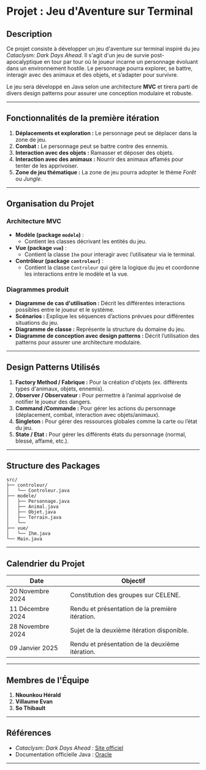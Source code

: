 # Projet : Jeu d'Aventure sur Terminal

## Description
Ce projet consiste à développer un jeu d'aventure sur terminal inspiré du jeu *Cataclysm: Dark Days Ahead*. Il s'agit d'un jeu de survie post-apocalyptique en tour par tour où le joueur incarne un personnage évoluant dans un environnement hostile. Le personnage pourra explorer, se battre, interagir avec des animaux et des objets, et s’adapter pour survivre.

Le jeu sera développé en Java selon une architecture **MVC** et tirera parti de divers design patterns pour assurer une conception modulaire et robuste. 

---

## Fonctionnalités de la première itération
1. **Déplacements et exploration :** Le personnage peut se déplacer dans la zone de jeu.
2. **Combat :** Le personnage peut se battre contre des ennemis.
3. **Interaction avec des objets :** Ramasser et déposer des objets.
4. **Interaction avec des animaux :** Nourrir des animaux affamés pour tenter de les apprivoiser.
5. **Zone de jeu thématique :** La zone de jeu pourra adopter le thème *Forêt* ou *Jungle*.

---

## Organisation du Projet

### Architecture MVC
- **Modèle (package `modele`)** :
  - Contient les classes décrivant les entités du jeu.
- **Vue (package `vue`)** :
  - Contient la classe `Ihm` pour interagir avec l’utilisateur via le terminal.
- **Contrôleur (package `controleur`)** :
  - Contient la classe `Controleur` qui gère la logique du jeu et coordonne les interactions entre le modèle et la vue.

### Diagrammes produit
- **Diagramme de cas d'utilisation :** Décrit les différentes interactions possibles entre le joueur et le système.
- **Scénarios :** Explique les séquences d’actions prévues pour différentes situations du jeu.
- **Diagramme de classe :** Représente la structure du domaine du jeu.
- **Diagramme de conception avec design patterns :** Décrit l’utilisation des patterns pour assurer une architecture modulaire.

---

## Design Patterns Utilisés
1. **Factory Method / Fabrique :** Pour la création d'objets (ex. différents types d'animaux, objets, ennemis).
2. **Observer / Observateur :** Pour permettre à l’animal apprivoisé de notifier le joueur des dangers.
3. **Command /Commande :** Pour gérer les actions du personnage (déplacement, combat, interaction avec objets/animaux).
4. **Singleton :** Pour gérer des ressources globales comme la carte ou l’état du jeu.
5. **State / Etat :** Pour gérer les différents états du personnage (normal, blessé, affamé, etc.).

---

## Structure des Packages
```
src/
├── controleur/
│   └── Controleur.java
├── modele/
│   ├── Personnage.java
│   ├── Animal.java
│   ├── Objet.java
│   ├── Terrain.java
│   └── 
├── vue/
│   └── Ihm.java
└── Main.java
```

---

## Calendrier du Projet

| **Date**       | **Objectif**                                     |
|-----------------|-------------------------------------------------|
| 20 Novembre 2024 | Constitution des groupes sur CELENE.            |
| 11 Décembre 2024 | Rendu et présentation de la première itération. |
| 28 Novembre 2024 | Sujet de la deuxième itération disponible.      |
| 09 Janvier 2025 | Rendu et présentation de la deuxième itération.  |

---

## Membres de l'Équipe
1. **Nkounkou Hérald**  
2. **Villaume Evan**  
3. **So Thibault**  

---

## Références
- *Cataclysm: Dark Days Ahead* : [Site officiel](https://cataclysmdda.org/)
- Documentation officielle Java : [Oracle](https://docs.oracle.com/javase/)

---
